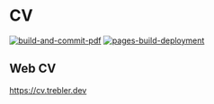 # CV

[![build-and-commit-pdf](https://github.com/trebler/CV/actions/workflows/build_pdf.yaml/badge.svg)](https://github.com/trebler/CV/actions/workflows/build_pdf.yaml)
[![pages-build-deployment](https://github.com/trebler/CV/actions/workflows/pages/pages-build-deployment/badge.svg)](https://github.com/trebler/CV/actions/workflows/pages/pages-build-deployment)

## Web CV

<https://cv.trebler.dev>
